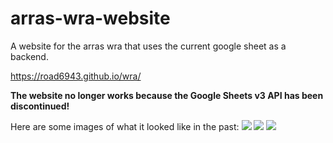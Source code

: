 # arras-wra-website
A website for the arras wra that uses the current google sheet as a backend.

https://road6943.github.io/wra/

**The website no longer works because the Google Sheets v3 API has been discontinued!**

Here are some images of what it looked like in the past:
![](https://raw.githubusercontent.com/Road6943/wra/master/images/dark-mode.png)
![](https://raw.githubusercontent.com/Road6943/wra/master/images/light-mode-early-design.png)
![](https://raw.githubusercontent.com/Road6943/wra/master/images/light-mode-close-up.png)
